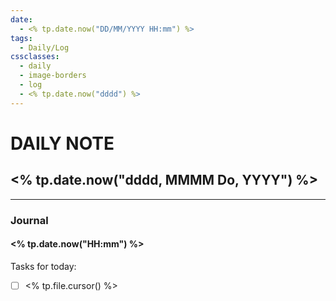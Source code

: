 ```yaml
---
date:
  - <% tp.date.now("DD/MM/YYYY HH:mm") %>
tags:
  - Daily/Log
cssclasses:
  - daily
  - image-borders
  - log
  - <% tp.date.now("dddd") %>
---
```

# DAILY NOTE
## <% tp.date.now("dddd, MMMM Do, YYYY") %>
---
### Journal
#### <% tp.date.now("HH:mm") %>
Tasks for today:
- [ ] <% tp.file.cursor() %>